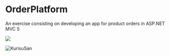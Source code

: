 # OrderPlatform
An exercise consisting on developing an app for product orders in ASP.NET MVC 5

![](https://blog.advids.co/wp-content/uploads//2017/04/marketing-1.gif)

![KurisuSan](https://i.pinimg.com/originals/3b/1c/71/3b1c710655fdf053a7080d59313bfd72.gif)
